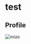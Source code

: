 # test
## Profile
![mizo](https://user-images.githubusercontent.com/91430970/207237618-1e6d5424-8b0c-4668-9eb1-5c076d10d6ea.png)
